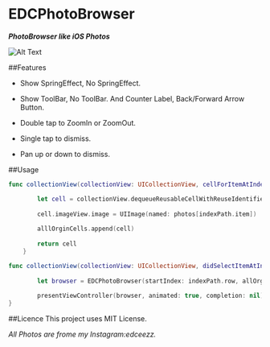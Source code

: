 # EDCPhotoBrowser

***PhotoBrowser like iOS Photos***

![Alt Text](https://github.com/fanyu/EDCPhotoBrowser/blob/master/Browser.gif)

##Features
* Show SpringEffect, No SpringEffect.

* Show ToolBar, No ToolBar. And Counter Label, Back/Forward Arrow Button. 

* Double tap to ZoomIn or ZoomOut.

* Single tap to dismiss.

* Pan up or down to dismiss. 

##Usage 
```swift
func collectionView(collectionView: UICollectionView, cellForItemAtIndexPath indexPath: NSIndexPath) -> UICollectionViewCell {

        let cell = collectionView.dequeueReusableCellWithReuseIdentifier("Cell", forIndexPath: indexPath) as! CollectionViewCell
        
        cell.imageView.image = UIImage(named: photos[indexPath.item])
  
        alllOrginCells.append(cell)
        
        return cell
    }

func collectionView(collectionView: UICollectionView, didSelectItemAtIndexPath indexPath: NSIndexPath) {
        
        let browser = EDCPhotoBrowser(startIndex: indexPath.row, allOrginCells: alllOrginCells, showToolBar: displayToolBar, showArrowButton: true, showCuounterLabel: true, springEffect: springEffect)
       
        presentViewController(browser, animated: true, completion: nil)
}
```

##Licence
This project uses MIT License.

*All Photos are frome my Instagram:edceezz.*
